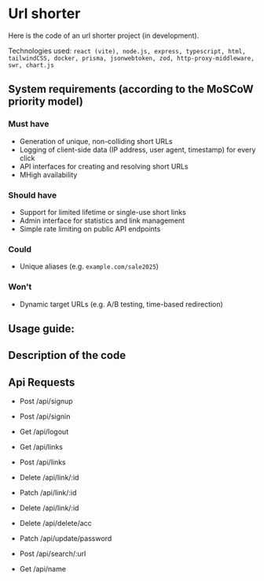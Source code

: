 # Url shorter

Here is the code of an url shorter project (in development). 

Technologies used: `react (vite), node.js, express, typescript, html, tailwindCSS, docker, prisma, jsonwebtoken, zod, http-proxy-middleware, swr, chart.js`

## System requirements (according to the MoSCoW priority model)

### Must have
- Generation of unique, non-colliding short URLs
- Logging of client-side data (IP address, user agent, timestamp) for every click
- API interfaces for creating and resolving short URLs
- MHigh availability

### Should have
- Support for limited lifetime or single-use short links
- Admin interface for statistics and link management
- Simple rate limiting on public API endpoints

### Could
- Unique aliases (e.g. `example.com/sale2025`)

### Won't
- Dynamic target URLs (e.g. A/B testing, time-based redirection)

## Usage guide:

## Description of the code

## Api Requests

- Post /api/signup

- Post /api/signin

- Get /api/logout

- Get /api/links

- Post /api/links

- Delete /api/link/:id

- Patch /api/link/:id

- Delete /api/link/:id

- Delete /api/delete/acc

- Patch /api/update/password

- Post /api/search/:url

- Get /api/name